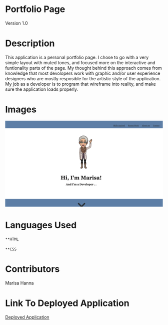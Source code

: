# Portfolio Page

Version 1.0


# Description

 This application is a personal portfolio page. I chose to go with a very simple layout with muted tones, and focused more on the interactive and funtionality parts of the page. My thought behind this approach comes from knowledge that most devolopers work with graphic and/or user experience designers who are mostly resposible for the artistic style of the application. My job as a developer is to program that wireframe into reality, and make sure the application loads properly.



# Images

 ![screen shot](./images/Screen-shot.png)

 # Languages Used

    **HTML

    **CSS



# Contributors

  Marisa Hanna



# Link To Deployed Application


[Deployed Application](https://marisahanna.github.io/portfolio-01/)
